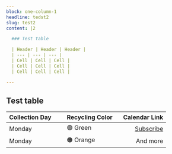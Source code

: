 ```yaml
---
block: one-column-1
headline: tedst2
slug: test2
content: |2

  ### Test table

  | Header | Header | Header |
  | --- | --- | --- |
  | Cell | Cell | Cell |
  | Cell | Cell | Cell |
  | Cell | Cell | Cell |

---
```

## Test table

| Collection Day &nbsp;&nbsp;&nbsp;&nbsp;&nbsp;| Recycling Color   &nbsp;&nbsp;| Calendar Link|
| :---        |    :----   |          ---: |
| Monday      | 🟢 Green       | [Subscribe](https://calendar.google.com/calendar/u/0?cid=M3RjNmRuYm1wcmRnM3Ywc2xzZXRidmV0aWtAZ3JvdXAuY2FsZW5kYXIuZ29vZ2xlLmNvbQ)  |
| Monday      | 🟠 Orange      | And more      |
